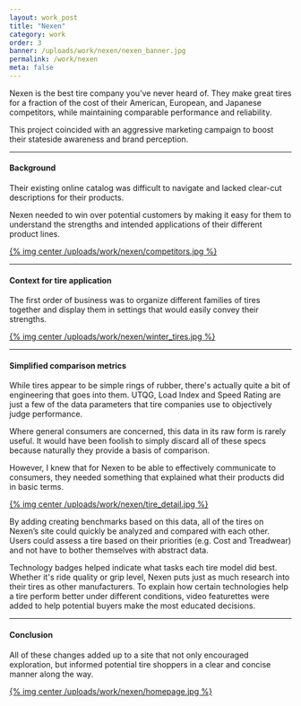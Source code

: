 ```yaml
---
layout: work_post
title: "Nexen"
category: work
order: 3
banner: /uploads/work/nexen/nexen_banner.jpg
permalink: /work/nexen
meta: false
---
```


Nexen is the best tire company you’ve never heard of. They make great tires for a fraction of the cost of their American, European, and Japanese competitors, while maintaining comparable performance and reliability. 

This project coincided with an aggressive marketing campaign to boost their stateside awareness and brand perception.

<!--more-->

---

#### Background

Their existing online catalog was difficult to navigate and lacked clear-cut descriptions for their products.

Nexen needed to win over potential customers by making it easy for them to understand the strengths and intended applications of their different product lines.

[{% img center /uploads/work/nexen/competitors.jpg %}](/uploads/work/nexen/competitors.jpg)

---

#### Context for tire application

The first order of business was to organize different families of tires together and display them in settings that would easily convey their strengths.

[{% img center /uploads/work/nexen/winter_tires.jpg %}](/uploads/work/nexen/winter_tires.jpg)

---

#### Simplified comparison metrics

While tires appear to be simple rings of rubber, there's actually quite a bit of engineering that goes into them.  UTQG, Load Index and Speed Rating are just a few of the data parameters that tire companies use to objectively judge performance. 

Where general consumers are concerned, this data in its raw form is rarely useful. It would have been foolish to simply discard all of these specs because naturally they provide a basis of comparison. 

However, I knew that for Nexen to be able to effectively communicate to consumers, they needed something that explained what their products did in basic terms.

[{% img center /uploads/work/nexen/tire_detail.jpg %}](/uploads/work/nexen/tire_detail.jpg)

By adding creating benchmarks based on this data, all of the tires on Nexen’s site could quickly be analyzed and compared with each other. Users could assess a tire based on their priorities (e.g. Cost and Treadwear) and not have to bother themselves with abstract data.

Technology badges helped indicate what tasks each tire model did best. Whether it's ride quality or grip level, Nexen puts just as much research into their tires as other manufacturers. To explain how certain technologies help a tire perform better under different conditions, video featurettes were added to help potential buyers make the most educated decisions.

---

#### Conclusion

All of these changes added up to a site that not only encouraged exploration, but informed potential tire shoppers in a clear and concise manner along the way.

[{% img center /uploads/work/nexen/homepage.jpg %}](/uploads/work/nexen/homepage.jpg)